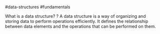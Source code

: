 #data-structures #fundamentals 

What is a data structure?
?
A data structure is a way of organizing and storing data to perform operations efficiently. It defines the relationship between data elements and the operations that can be performed on them.
